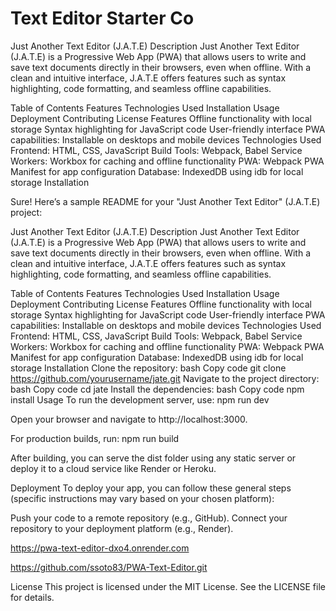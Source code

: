 # Text Editor Starter Co 

Just Another Text Editor (J.A.T.E)
Description
Just Another Text Editor (J.A.T.E) is a Progressive Web App (PWA) that allows users to write and save text documents directly in their browsers, even when offline. With a clean and intuitive interface, J.A.T.E offers features such as syntax highlighting, code formatting, and seamless offline capabilities.

Table of Contents
Features
Technologies Used
Installation
Usage
Deployment
Contributing
License
Features
Offline functionality with local storage
Syntax highlighting for JavaScript code
User-friendly interface
PWA capabilities: Installable on desktops and mobile devices
Technologies Used
Frontend: HTML, CSS, JavaScript
Build Tools: Webpack, Babel
Service Workers: Workbox for caching and offline functionality
PWA: Webpack PWA Manifest for app configuration
Database: IndexedDB using idb for local storage
Installation


Sure! Here’s a sample README for your "Just Another Text Editor" (J.A.T.E) project:

Just Another Text Editor (J.A.T.E)
Description
Just Another Text Editor (J.A.T.E) is a Progressive Web App (PWA) that allows users to write and save text documents directly in their browsers, even when offline. With a clean and intuitive interface, J.A.T.E offers features such as syntax highlighting, code formatting, and seamless offline capabilities.

Table of Contents
Features
Technologies Used
Installation
Usage
Deployment
Contributing
License
Features
Offline functionality with local storage
Syntax highlighting for JavaScript code
User-friendly interface
PWA capabilities: Installable on desktops and mobile devices
Technologies Used
Frontend: HTML, CSS, JavaScript
Build Tools: Webpack, Babel
Service Workers: Workbox for caching and offline functionality
PWA: Webpack PWA Manifest for app configuration
Database: IndexedDB using idb for local storage
Installation
Clone the repository:
bash
Copy code
git clone https://github.com/yourusername/jate.git
Navigate to the project directory:
bash
Copy code
cd jate
Install the dependencies:
bash
Copy code
npm install
Usage
To run the development server, use:
npm run dev


Open your browser and navigate to http://localhost:3000.

For production builds, run:
npm run build

After building, you can serve the dist folder using any static server or deploy it to a cloud service like Render or Heroku.

Deployment
To deploy your app, you can follow these general steps (specific instructions may vary based on your chosen platform):

Push your code to a remote repository (e.g., GitHub).
Connect your repository to your deployment platform (e.g., Render).


https://pwa-text-editor-dxo4.onrender.com

https://github.com/ssoto83/PWA-Text-Editor.git

License
This project is licensed under the MIT License. See the LICENSE file for details.
